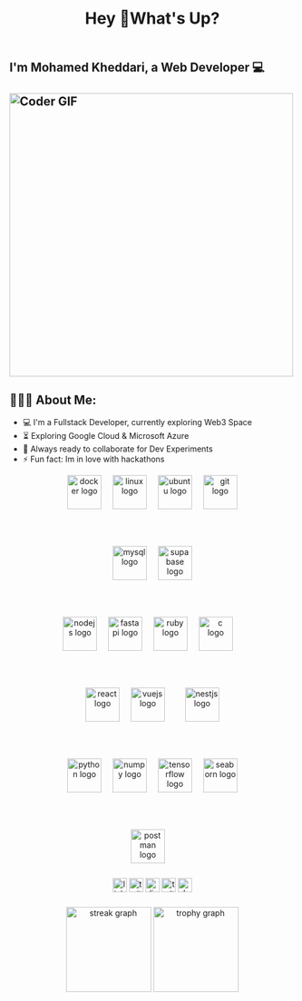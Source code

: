 <h1 align="center">Hey 👋What's Up?</h1>

###
<h2 align="left"> 
 <abc> 
  
  <br> I'm Mohamed Kheddari, a Web Developer :computer:<br>
  <br>
    <img src="https://media.giphy.com/media/SWoSkN6DxTszqIKEqv/giphy.gif" alt="Coder GIF" width="500">
 </abc>
</h2> 



    

<h2 align="left">👨🏻‍💻 About Me:</h2>

- :computer: I'm a Fullstack Developer, currently exploring Web3 Space
- :hourglass_flowing_sand: Exploring Google Cloud & Microsoft Azure
- :rocket: Always ready to collaborate for Dev Experiments
- :zap: Fun fact: Im in love with hackathons


<div align="center">
 
<div align="center">
 
  <img src="https://skillicons.dev/icons?i=docker" height="60" alt="docker logo" />
  <img width="12" />
  <img src="https://skillicons.dev/icons?i=linux" height="60" alt="linux logo" />
  <img width="12" />
  <img src="https://cdn.jsdelivr.net/gh/devicons/devicon/icons/ubuntu/ubuntu-plain.svg" height="60" alt="ubuntu logo" />
  <img width="12" />
  <img src="https://skillicons.dev/icons?i=git" height="60" alt="git logo" />

  <br /><br />

  <img src="https://skillicons.dev/icons?i=mysql" height="60" alt="mysql logo" />
  <img width="12" />
  <img src="https://skillicons.dev/icons?i=supabase" height="60" alt="supabase logo" />

  <br /><br />

  
  <img src="https://skillicons.dev/icons?i=nodejs" height="60" alt="nodejs logo" />
  <img width="12" />
  <img src="https://cdn.jsdelivr.net/gh/devicons/devicon/icons/fastapi/fastapi-original.svg" height="60" alt="fastapi logo" />
  <img width="12" />
  <img src="https://cdn.jsdelivr.net/gh/devicons/devicon/icons/ruby/ruby-original.svg" height="60" alt="ruby logo" />
  <img width="12" />
  <img src="https://cdn.jsdelivr.net/gh/devicons/devicon/icons/c/c-original.svg" height="60" alt="c logo" />
  <img width="12" />


  <br /><br />

  
  <img src="https://skillicons.dev/icons?i=react" height="60" alt="react logo" />
  <img width="12" />
 

  <img src="https://cdn.jsdelivr.net/gh/devicons/devicon/icons/vuejs/vuejs-original.svg" height="60" alt="vuejs logo" />
  <img width="12" />
 
  <img width="12" />
  <img src="https://skillicons.dev/icons?i=nestjs" height="60" alt="nestjs logo" />

  <br /><br />


  <img src="https://skillicons.dev/icons?i=python" height="60" alt="python logo" />
  <img width="12" />
  <img src="https://cdn.jsdelivr.net/gh/devicons/devicon/icons/numpy/numpy-original.svg" height="60" alt="numpy logo" />
  <img width="12" />
  <img src="https://cdn.jsdelivr.net/gh/devicons/devicon/icons/tensorflow/tensorflow-original.svg" height="60" alt="tensorflow logo" />
  <img width="12" />
  <img src="https://seaborn.pydata.org/_static/logo-wide-lightbg.svg" height="60" alt="seaborn logo" />

  <br /><br />

  <img src="https://skillicons.dev/icons?i=postman" height="60" alt="postman logo" />
  <img width="12" />
  
</div>


###

<div align="center">
  <img src="https://img.shields.io/static/v1?message=LinkedIn&logo=linkedin&label=&color=0077B5&logoColor=white&labelColor=&style=for-the-badge" height="25" alt="linkedin logo"  />
  <img src="https://img.shields.io/static/v1?message=Twitter&logo=twitter&label=&color=1DA1F2&logoColor=white&labelColor=&style=for-the-badge" height="25" alt="twitter logo"  />
  <img src="https://img.shields.io/static/v1?message=Discord&logo=discord&label=&color=7289DA&logoColor=white&labelColor=&style=for-the-badge" height="25" alt="discord logo"  />
  <img src="https://img.shields.io/static/v1?message=Twitch&logo=twitch&label=&color=9146FF&logoColor=white&labelColor=&style=for-the-badge" height="25" alt="twitch logo"  />
  <img src="https://img.shields.io/static/v1?message=dev.to&logo=dev.to&label=&color=0A0A0A&logoColor=white&labelColor=&style=for-the-badge" height="25" alt="devto logo"  />
</div>

###

<div align="center">
  <img src="https://streak-stats.demolab.com?user=medexe077&locale=en&mode=daily&theme=dracula&hide_border=false&border_radius=5&order=3" height="150" alt="streak graph"  />
  <img src="https://github-profile-trophy.vercel.app?username=medexe077&theme=dracula&column=-1&row=1&margin-w=8&margin-h=8&no-bg=false&no-frame=false&order=4" height="150" alt="trophy graph"  />
</div>




###

